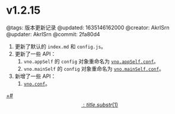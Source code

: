 # v1.2.15

@tags: 版本更新记录
@updated: 1635146162000
@creator: AkrISrn
@updater: AkrISrn
@commit: 2fa80d4

1. 更新了默认的 `index.md` 和 `config.js`。
1. 更新了一些 API：
    1. `vno.appSelf` 的 `config` 对象重命名为 [`vno.appSelf.conf`](/zh/api/appSelf.md "#")。
    1. `vno.mainSelf` 的 `config` 对象重命名为 [`vno.mainSelf.conf`](/zh/api/mainSelf.md "#")。
1. 新增了一些 API：
    1. [`vno.conf`](/zh/api/vno.md "#")。

[+#$$: title.substr(1) $$](/zh/releases/download.md)
